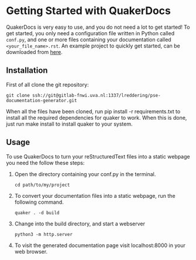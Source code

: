 Getting Started with QuakerDocs
===============================

QuakerDocs is very easy to use, and you do not need a lot to get
started! To get started, you only need a configuration file written in
Python called `conf.py`, and one or more files containing your
documentation called `<your_file_name>.rst`. An example project to
quickly get started, can be downloaded from
[here](./_static/quaker-quickstart.zip).

Installation
------------

First of all clone the git repository:

``` {code-block} bash
git clone ssh://git@gitlab-fnwi.uva.nl:1337/lreddering/pse-documentation-generator.git
```

When all the files have been cloned, run pip install -r requirements.txt
to install all the required dependencies for quaker to work. When this
is done, just run make install to install quaker to your system.

Usage
-----

To use QuakerDocs to turn your reStructuredText files into a static
webpage you need the follow these steps:

1.  Open the directory containing your conf.py in the terminal.

    ``` {code-block} bash
    cd path/to/my/project
    ```

2.  To convert your documentation files into a static webpage, run the
    following command.

    ``` {code-block} bash
    quaker . -d build
    ```

3.  Change into the build directory, and start a webserver

    ``` {code-block} bash
    python3 -m http.server
    ```

4.  To visit the generated documentation page visit localhost:8000 in
    your web browser.
